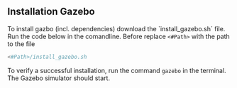 ## Installation Gazebo
To install gazbo (incl. dependencies) download the `install_gazebo.sh´ file.  Run the code below in the comandline. Before replace <code><#Path></code> with the path to the file
```bash
<#Path>/install_gazebo.sh 
```
To verify a successful installation, run the command <code>gazebo</code> in the terminal. The Gazebo simulator should start.
